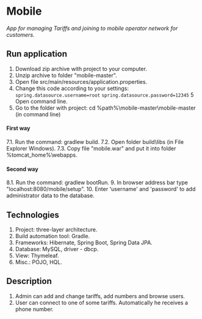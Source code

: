 # Mobile

*App for managing Tariffs and joining to mobile operator network for customers.*

## Run application
1. Download zip archive with project to your computer.
2. Unzip archive to folder "mobile-master".
3. Open file src/main/resources/application.properties.
4. Change this code according to your settings:
`spring.datasource.username=root`
`spring.datasource.password=12345`
5 Open command line.
6. Go to the folder with project: cd %path%\mobile-master\mobile-master (in command line)
#### First way
7.1. Run the command: gradlew build.
7.2. Open folder build\libs (in File Explorer Windows).
7.3. Copy file "mobile.war" and put it into folder %tomcat_home%\webapps.
#### Second way
8.1. Run the command: gradlew bootRun.
9. In browser address bar type "localhost:8080/mobile/setup".
10. Enter 'username' and 'password' to add administrator data to the database.

## Technologies
1. Project: three-layer architecture.
2. Build automation tool: Gradle.
3. Frameworks: Hibernate, Spring Boot, Spring Data JPA.
4. Database: MySQL, driver - dbcp.
5. View: Thymeleaf.
6. Misc.: POJO, HQL.

## Description
1. Admin can add and change tariffs, add numbers and browse users.
2. User can connect to one of some tariffs. Automatically he receives a phone number.